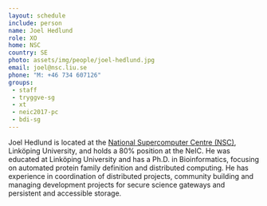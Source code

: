 ```yaml
---
layout: schedule
include: person
name: Joel Hedlund
role: XO
home: NSC
country: SE
photo: assets/img/people/joel-hedlund.jpg
email: joel@nsc.liu.se
phone: "M: +46 734 607126"
groups:
 - staff
 - tryggve-sg
 - xt
 - neic2017-pc
 - bdi-sg
---
```

Joel Hedlund is located at the  [National Supercomputer Centre (NSC)](http://www.nsc.liu.se), Linköping University, and holds a 80% position at the NeIC. He was educated at Linköping University and has a Ph.D. in Bioinformatics, focusing on automated protein family definition and distributed computing. He has experience in coordination of distributed projects, community building and managing development projects for secure science gateways and persistent and accessible storage.
